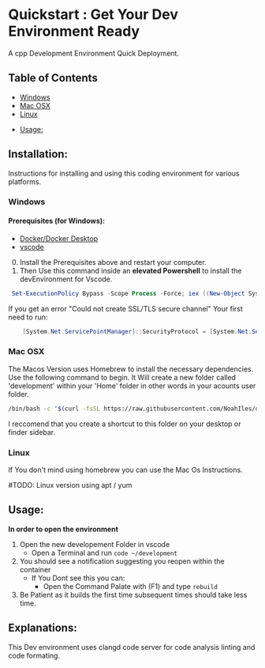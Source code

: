 # Quickstart : Get Your Dev Environment Ready
A cpp Development Environment Quick Deployment.

## Table of Contents 
+ [Windows](#windows)
+ [Mac OSX](#mac-osx)
+ [Linux](#linux)
* [Usage:](#usage-)

## Installation: 
Instructions for installing and using this coding environment for various platforms. 
### Windows
#### Prerequisites (for Windows):
+ [Docker/Docker Desktop ](https://www.docker.com/products/docker-desktop)
+ [vscode](https://www.docker.com/products/docker-desktop)

0. Install the Prerequisites above and restart your computer.
1. Then Use this command inside an **elevated Powershell** to install the devEnvironment for Vscode.
```ps1
 Set-ExecutionPolicy Bypass -Scope Process -Force; iex ((New-Object System.Net.WebClient).DownloadString('https://raw.github.com/NoahIles/quickstart/devEnvs/installEnv.ps1')) 
```
If you get an error "Could not create SSL/TLS secure channel"
Your first need to run: 
```ps1
    [System.Net.ServicePointManager]::SecurityProtocol = [System.Net.SecurityProtocolType]::Tls12; 
```


### Mac OSX
The Macos Version uses Homebrew to install the necessary dependencies. Use the following command to begin. It Will create a new folder called 'development' within your 'Home' folder in other words in your acounts user folder. 
```sh
/bin/bash -c "$(curl -fsSL https://raw.githubusercontent.com/NoahIles/quickstart/devEnvs/tools/installEnv.sh)"
```
I reccomend that you create a shortcut to this folder on your desktop or finder sidebar.

### Linux 
If You don't mind using homebrew you can use the Mac Os Instructions. 

#TODO: Linux version using apt / yum  

## Usage: 

**In order to open the environment**

1. Open the new developement Folder in vscode
    + Open a Terminal and run `code ~/development`
2. You should see a notification suggesting you reopen within the container
    + If You Dont see this you can: 
        - Open the Command Palate with (F1) and type `rebuild`
3. Be Patient as it builds the first time subsequent times should take less time. 


## Explanations:

This Dev environment uses clangd code server for code analysis linting and code formating. 


